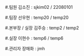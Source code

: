 #.팀원
김소진 : sjkim02 / 22080101

#.팀장
선우현 : temp20 / temp20

#.본부장 / 실장
김주승 : temp2 / temp2

#.실장
이현수 : temp6 / temp6

#.관리자
장매화 : jmh